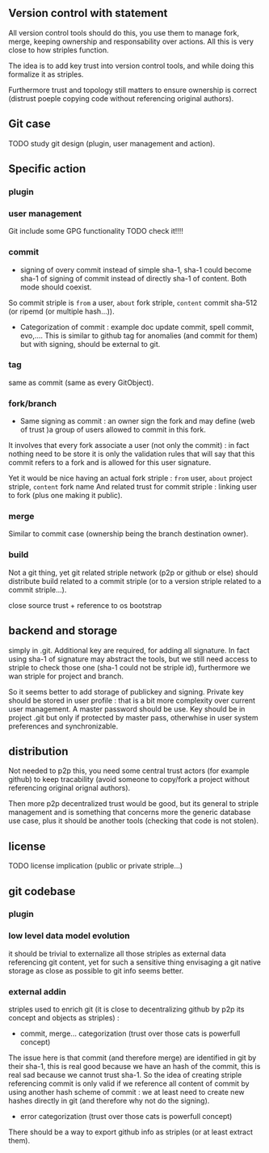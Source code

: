 [hm]: # (+++)
[hm]: # (date = "2015-05-30T12:43:26+01:00")
[hm]: # (draft = true)
[hm]: # (title = "Git extension with striple?")
[hm]: # (+++)


Version control with statement
------------------------------

All version control tools should do this, you use them to manage fork, merge, keeping ownership and responsability over actions. All this is very close to how striples function.

The idea is to add key trust into version control tools, and while doing this formalize it as striples.

Furthermore trust and topology still matters to ensure ownership is correct (distrust poeple copying code without referencing original authors).

Git case
--------

TODO study git design (plugin, user management and action).

## Specific action

### plugin

### user management

Git include some GPG functionality TODO check it!!!!

### commit

* signing of overy commit instead of simple sha-1, sha-1 could become sha-1 of signing of commit instead of directly sha-1 of content. Both mode should coexist.

So commit striple is `from` a user, `about` fork striple, `content` commit sha-512 (or ripemd (or multiple hash...)).

* Categorization of commit : example doc update commit, spell commit, evo,....
This is similar to github tag for anomalies (and commit for them) but with signing, should be external to git.

### tag

same as commit (same as every GitObject).

### fork/branch

* Same signing as commit : an owner sign the fork and may define (web of trust )a group of users allowed to commit in this fork.

It involves that every fork associate a user (not only the commit) : in fact nothing need to be store it is only the validation rules that will say that this commit refers to a fork and is allowed for this user signature.

Yet it would be nice having an actual fork striple : `from` user, `about` project striple, `content` fork name
And related trust for commit striple : linking user to fork (plus one making it public).

### merge

Similar to commit case (ownership being the branch destination owner).

### build

Not a git thing, yet git related striple network (p2p or github or else) should distribute build related to a commit striple (or to a version striple related to a commit striple...).

close source trust + reference to os bootstrap

## backend and storage

simply in .git. Additional key are required, for adding all signature. In fact using sha-1 of signature may abstract the tools, but we still need access to striple to check those one (sha-1 could not be striple id), furthermore we wan striple for project and branch.

So it seems better to add storage of publickey and signing.
Private key should be stored in user profile : that is a bit more complexity over current user management. A master password should be use. Key should be in project .git but only if protected by master pass, otherwhise in user system preferences and synchronizable. 

## distribution

Not needed to p2p this, you need some central trust actors (for example github) to keep tracability (avoid someone to copy/fork a project without referencing original orignal authors).

Then more p2p decentralized trust would be good, but its general to striple management and is something that concerns more the generic database use case, plus it should be another tools (checking that code is not stolen).

## license

TODO license implication (public or private striple...)

## git codebase

### plugin

### low level data model evolution

it should be trivial to externalize all those striples as external data referencing git content, yet for such a sensitive thing envisaging a git native storage as close as possible to git info seems better.

### external addin

striples used to enrich git (it is close to decentralizing github by p2p its concept and objects as striples) : 
- commit, merge... categorization (trust over those cats is powerfull concept)

The issue here is that  commit (and therefore merge) are identified in git by their sha-1, this is real good because we have an hash of the commit, this is real sad because we cannot trust sha-1.
So the idea of creating striple referencing commit is only valid if we reference all content of commit by using another hash scheme of commit : we at least need to create new hashes directly in git (and therefore why not do the signing).


- error categorization (trust over those cats is powerfull concept)



There should be a way to export github info as striples (or at least extract them).

